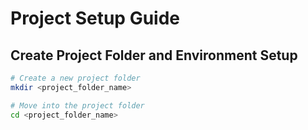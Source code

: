 # Project Setup Guide

## Create Project Folder and Environment Setup

```bash
# Create a new project folder
mkdir <project_folder_name>

# Move into the project folder
cd <project_folder_name>